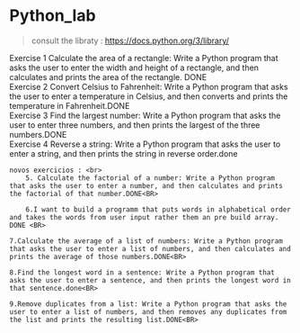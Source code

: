 # Python_lab

> consult the libraty : https://docs.python.org/3/library/

Exercise 1
    Calculate the area of a rectangle: Write a Python program that asks the user to enter the width and height of a rectangle, and then calculates and prints the area of the rectangle. DONE <br>
Exercise 2
    Convert Celsius to Fahrenheit: Write a Python program that asks the user to enter a temperature in Celsius, and then converts and prints the temperature in Fahrenheit.DONE<br>
Exercise 3
    Find the largest number: Write a Python program that asks the user to enter three numbers, and then prints the largest of the three numbers.DONE<br>
Exercise 4
    Reverse a string: Write a Python program that asks the user to enter a string, and then prints the string in reverse order.done <br>

    novos exercicios : <br>
        5. Calculate the factorial of a number: Write a Python program that asks the user to enter a number, and then calculates and prints the factorial of that number.DONE<BR>

        6.I want to build a programm that puts words in alphabetical order and takes the words from user input rather them an pre build array. DONE <BR>

    7.Calculate the average of a list of numbers: Write a Python program that asks the user to enter a list of numbers, and then calculates and prints the average of those numbers.DONE<BR>

    8.Find the longest word in a sentence: Write a Python program that asks the user to enter a sentence, and then prints the longest word in that sentence.done<BR>

    9.Remove duplicates from a list: Write a Python program that asks the user to enter a list of numbers, and then removes any duplicates from the list and prints the resulting list.DONE<BR>

